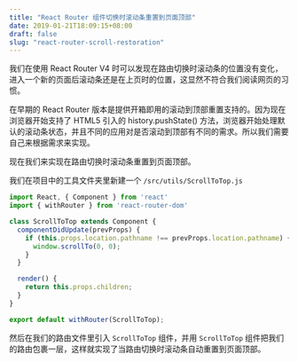 ```yaml
---
title: "React Router 组件切换时滚动条重置到页面顶部"
date: 2019-01-21T18:09:15+08:00
draft: false
slug: "react-router-scroll-restoration"
---
```


我们在使用 React Router V4 时可以发现在路由切换时滚动条的位置没有变化，进入一个新的页面后滚动条还是在上页时的位置，这显然不符合我们阅读网页的习惯。

在早期的 React Router 版本是提供开箱即用的滚动到顶部重置支持的。因为现在浏览器开始支持了 HTML5 引入的 history.pushState() 方法，浏览器开始处理默认的滚动条状态，并且不同的应用对是否滚动到顶部有不同的需求。所以我们需要自己来根据需求来实现。

现在我们来实现在路由切换时滚动条重置到页面顶部。

我们在项目中的工具文件夹里新建一个 `/src/utils/ScrollToTop.js`

```js
import React, { Component } from 'react'
import { withRouter } from 'react-router-dom'

class ScrollToTop extends Component {
  componentDidUpdate(prevProps) {
    if (this.props.location.pathname !== prevProps.location.pathname) {
      window.scrollTo(0, 0);
    }
  }

  render() {
    return this.props.children;
  }
}

export default withRouter(ScrollToTop);
```

然后在我们的路由文件里引入 `ScrollToTop` 组件，并用 `ScrollToTop` 组件把我们的路由包裹一层，这样就实现了当路由切换时滚动条自动重置到页面顶部。

